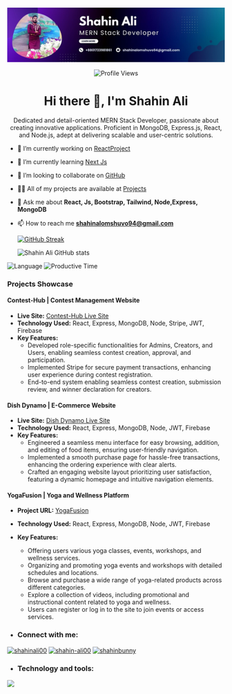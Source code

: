 ![Shahin Ali Banner](https://raw.githubusercontent.com/ShahinAlomShuvo/ShahinAlomShuvo/main/Purple%20Gradient%20Digital%20Marketing%20LinkedIn%20Banner.jpg "Shahin Ali")


<p align="center">
  <img src="https://komarev.com/ghpvc/?username=ShahinAlomShuvo&color=blueviolet&style=flat-square" alt="Profile Views" width="200" height="auto" />
</p>

<h1 align="center">Hi there 👋, I'm Shahin Ali</h1>

<p align="center">Dedicated and detail-oriented MERN Stack Developer,
passionate about creating innovative applications.
Proficient in MongoDB, Express.js, React, and Node.js,
adept at delivering scalable and user-centric solutions.</p>


- 🔭 I’m currently working on [ReactProject](https://mrshahin.netlify.app/)

- 🌱 I’m currently learning  [Next Js](https://nextjs.org/)

- 👯 I’m looking to collaborate on [GitHub](https://github.com/ShahinAlomShuvo)

- 👨‍💻 All of my projects are available at [Projects](https://github.com/ShahinAlomShuvo?tab=repositories)

- 💬 Ask me about **React, Js, Bootstrap, Tailwind, Node,Express, MongoDB**

- 📫 How to reach me **shahinalomshuvo94@gmail.com**

  [![GitHub Streak](https://github-readme-streak-stats.herokuapp.com?user=ShahinAlomShuvo&theme=merko)](https://git.io/streak-stats)

  ![Shahin Ali GitHub stats](https://github-readme-stats.vercel.app/api?username=ShahinAlomShuvo&show_icons=true&theme=dark)

![Language](http://github-profile-summary-cards.vercel.app/api/cards/repos-per-language?username=ShahinAlomShuvo&theme=dracula&exclude=&hide_border=true&langs_count=10&exclude_repo=github-profile-summary-cards)
![Productive Time](http://github-profile-summary-cards.vercel.app/api/cards/productive-time?username=ShahinAlomShuvo&theme=dracula&utcOffset=5)


### Projects Showcase

#### Contest-Hub | Contest Management Website
- **Live Site:** [Contest-Hub Live Site](https://contesthub-e5119.web.app)
- **Technology Used:** React, Express, MongoDB, Node, Stripe, JWT, Firebase
- **Key Features:**
  - Developed role-specific functionalities for Admins, Creators, and Users, enabling seamless contest creation, approval, and participation.
  - Implemented Stripe for secure payment transactions, enhancing user experience during contest registration.
  - End-to-end system enabling seamless contest creation, submission review, and winner declaration for creators.

#### Dish Dynamo | E-Commerce Website
- **Live Site:** [Dish Dynamo Live Site](https://dishdynamo-c649f.web.app)
- **Technology Used:** React, Express, MongoDB, Node, JWT, Firebase
- **Key Features:**
  - Engineered a seamless menu interface for easy browsing, addition, and editing of food items, ensuring user-friendly navigation.
  - Implemented a smooth purchase page for hassle-free transactions, enhancing the ordering experience with clear alerts.
  - Crafted an engaging website layout prioritizing user satisfaction, featuring a dynamic homepage and intuitive navigation elements.

#### YogaFusion | Yoga and Wellness Platform
- **Project URL:** [YogaFusion](https://yogafusion-4a06d.web.app/)
- **Technology Used:** React, Express, MongoDB, Node, JWT, Firebase
- **Key Features:**
  - Offering users various yoga classes, events, workshops, and wellness services.
  - Organizing and promoting yoga events and workshops with detailed schedules and locations.
  - Browse and purchase a wide range of yoga-related products across different categories.
  - Explore a collection of videos, including promotional and instructional content related to yoga and wellness.
  - Users can register or log in to the site to join events or access services.



- <h3 align="left">Connect with me:</h3>
<p align="left">
<a href="https://twitter.com/shahinali00" target="blank"><img align="center" src="https://raw.githubusercontent.com/rahuldkjain/github-profile-readme-generator/master/src/images/icons/Social/twitter.svg" alt="shahinali00" height="30" width="40" /></a>
<a href="https://linkedin.com/in/shahin-ali00" target="blank"><img align="center" src="https://raw.githubusercontent.com/rahuldkjain/github-profile-readme-generator/master/src/images/icons/Social/linked-in-alt.svg" alt="shahin-ali00" height="30" width="40" /></a>
<a href="https://fb.com/shahinbunny" target="blank"><img align="center" src="https://raw.githubusercontent.com/rahuldkjain/github-profile-readme-generator/master/src/images/icons/Social/facebook.svg" alt="shahinbunny" height="30" width="40" /></a>
</p>

- <h3 align="left">Technology and tools:</h3>

<p align="left">
  <a href="#Skills">
    <img src="https://skillicons.dev/icons?i=react,js,nodejs,mongodb,express,html,css,tailwind,bootstrap,git,github,vite,vscode,figma" />
  </a>
</p>

